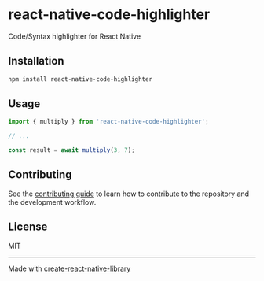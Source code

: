 # react-native-code-highlighter

Code/Syntax highlighter for React Native

## Installation

```sh
npm install react-native-code-highlighter
```

## Usage

```js
import { multiply } from 'react-native-code-highlighter';

// ...

const result = await multiply(3, 7);
```

## Contributing

See the [contributing guide](CONTRIBUTING.md) to learn how to contribute to the repository and the development workflow.

## License

MIT

---

Made with [create-react-native-library](https://github.com/callstack/react-native-builder-bob)
